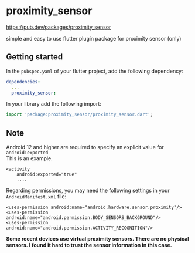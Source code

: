 # proximity_sensor

https://pub.dev/packages/proximity_sensor

simple and easy to use flutter plugin package for proximity sensor (only)

## Getting started

In the `pubspec.yaml` of your flutter project, add the following dependency:

```yaml
dependencies:
  ...
  proximity_sensor:
```

In your library add the following import:

```dart
import 'package:proximity_sensor/proximity_sensor.dart';
```

## Note

Android 12 and higher are required to specify an explicit value for `android:exported`  
This is an example.

    <activity
        android:exported="true"
        ....

Regarding permissions, you may need the following settings in your `AndroidManifest.xml` file:

    <uses-permission android:name="android.hardware.sensor.proximity"/>
    <uses-permission android:name="android.permission.BODY_SENSORS_BACKGROUND"/>
    <uses-permission android:name="android.permission.ACTIVITY_RECOGNITION"/>

**Some recent devices use virtual proximity sensors. There are no physical sensors. I found it hard to trust the sensor information in this case.**

